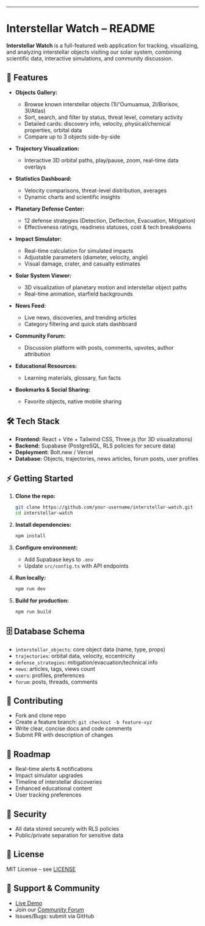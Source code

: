 ***

# Interstellar Watch – README

**Interstellar Watch** is a full-featured web application for tracking, visualizing, and analyzing interstellar objects visiting our solar system, combining scientific data, interactive simulations, and community discussion.

## 🚀 Features

- **Objects Gallery:**  
  - Browse known interstellar objects (1I/'Oumuamua, 2I/Borisov, 3I/Atlas)  
  - Sort, search, and filter by status, threat level, cometary activity  
  - Detailed cards: discovery info, velocity, physical/chemical properties, orbital data  
  - Compare up to 3 objects side-by-side

- **Trajectory Visualization:**  
  - Interactive 3D orbital paths, play/pause, zoom, real-time data overlays

- **Statistics Dashboard:**  
  - Velocity comparisons, threat-level distribution, averages  
  - Dynamic charts and scientific insights

- **Planetary Defense Center:**  
  - 12 defense strategies (Detection, Deflection, Evacuation, Mitigation)  
  - Effectiveness ratings, readiness statuses, cost & tech breakdowns

- **Impact Simulator:**  
  - Real-time calculation for simulated impacts  
  - Adjustable parameters (diameter, velocity, angle)  
  - Visual damage, crater, and casualty estimates

- **Solar System Viewer:**  
  - 3D visualization of planetary motion and interstellar object paths  
  - Real-time animation, starfield backgrounds

- **News Feed:**  
  - Live news, discoveries, and trending articles  
  - Category filtering and quick stats dashboard

- **Community Forum:**  
  - Discussion platform with posts, comments, upvotes, author attribution

- **Educational Resources:**  
  - Learning materials, glossary, fun facts

- **Bookmarks & Social Sharing:**  
  - Favorite objects, native mobile sharing

## 🛠️ Tech Stack

- **Frontend:** React + Vite + Tailwind CSS, Three.js (for 3D visualizations)
- **Backend:** Supabase (PostgreSQL, RLS policies for secure data)
- **Deployment:** Bolt.new / Vercel
- **Database:** Objects, trajectories, news articles, forum posts, user profiles

## ⚡ Getting Started

1. **Clone the repo:**  
   ```bash
   git clone https://github.com/your-username/interstellar-watch.git
   cd interstellar-watch
   ```

2. **Install dependencies:**  
   ```bash
   npm install
   ```

3. **Configure environment:**  
   - Add Supabase keys to `.env`
   - Update `src/config.ts` with API endpoints

4. **Run locally:**  
   ```bash
   npm run dev
   ```

5. **Build for production:**  
   ```bash
   npm run build
   ```

## 🗄️ Database Schema

- `interstellar_objects`: core object data (name, type, props)
- `trajectories`: orbital data, velocity, eccentricity
- `defense_strategies`: mitigation/evacuation/technical info
- `news`: articles, tags, views count
- `users`: profiles, preferences
- `forum`: posts, threads, comments

## 🙌 Contributing

- Fork and clone repo
- Create a feature branch: `git checkout -b feature-xyz`
- Write clear, concise docs and code comments
- Submit PR with description of changes

## 📝 Roadmap

- Real-time alerts & notifications
- Impact simulator upgrades
- Timeline of interstellar discoveries
- Enhanced educational content
- User tracking preferences

## 🦾 Security

- All data stored securely with RLS policies
- Public/private separation for sensitive data

## 📄 License

MIT License – see [LICENSE](LICENSE)

## 📢 Support & Community

- [Live Demo](https://interstellar-object-gdrz.bolt.host)
- Join our [Community Forum](#)
- Issues/Bugs: submit via GitHub


